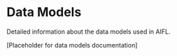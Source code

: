 # Data Models

Detailed information about the data models used in AIFL.

[Placeholder for data models documentation]
